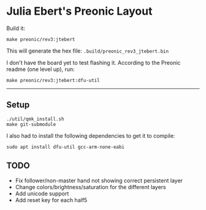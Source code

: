 # Julia Ebert's Preonic Layout

Build it:

```shell
make preonic/rev3:jtebert
```

This will generate the hex file: `.build/preonic_rev3_jtebert.bin`

I don't have the board yet to test flashing it. According to the Preonic readme (one level up), run:

```shell
make preonic/rev3:jtebert:dfu-util
```

---

## Setup

```shell
./util/qmk_install.sh
make git-submodule
```

I also had to install the following dependencies to get it to compile:

```shell
sudo apt install dfu-util gcc-arm-none-eabi
```

## TODO

- Fix follower/non-master hand not showing correct persistent layer
- Change colors/brightness/saturation for the different layers
- Add unicode support
- Add reset key for each half5